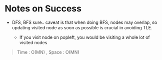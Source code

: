 # Notes on Success
+ DFS, BFS sure..
  caveat is that when doing BFS, nodes may overlap, so
  updating visited node as soon as possible is crucial in avoiding TLE.
  
  - If you visit node on popleft, you would be visiting a whole lot of visited nodes 

> Time : O(MN) , Space : O(MN)
